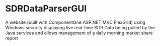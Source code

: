 # SDRDataParserGUI
 A website (built with ComponentOne ASP.NET MVC FlexGrid) using Windows security displaying live real-time SDR Data being pulled by the Java services and allows management of a daily morning market share report
